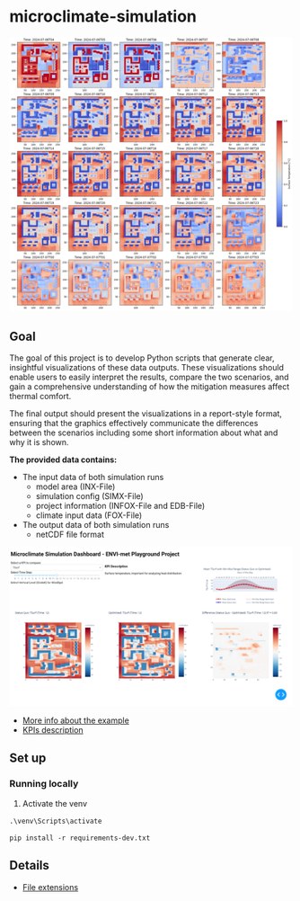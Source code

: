 # microclimate-simulation

![Surface Temperature plot (TSurf)](assets/TSurf_output_statusquo.png)

## Goal

The goal of this project is to develop Python scripts that generate clear, insightful visualizations
of these data outputs. These visualizations should enable users to easily interpret
the results, compare the two scenarios, and gain a comprehensive understanding
of how the mitigation measures affect thermal comfort.

The final output should present the visualizations in a report-style format,
ensuring that the graphics effectively communicate the differences between the
scenarios including some short information about what and why it is shown.

**The provided data contains:**

- The input data of both simulation runs
  - model area (INX-File)
  - simulation config (SIMX-File)
  - project information (INFOX-File and EDB-File)
  - climate input data (FOX-File)
- The output data of both simulation runs
  - netCDF file format

![Dashboard](assets/dashboard.png)

- [More info about the example](https://envi-met.info/doku.php?id=examples:playground)
- [KPIs description](https://envi-met.info/doku.php?id=filereference:output:atmosphere)

## Set up

### Running locally

1. Activate the venv

```
.\venv\Scripts\activate
```

```
pip install -r requirements-dev.txt
```

## Details

- [File extensions](data/file_extensions.md)
